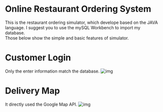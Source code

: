 # Online Restaurant Ordering System
This is the restaurant ordering simulator, which develope based on the JAVA language. I suggest you to use the mySQL Workbench to import my database.  
Those below show the simple and basic features of simulator.

# Customer Login
Only the enter information match the database.
![img](https://github.com/shirongzheng/CSC322-Online-Restaurant-Ordering-System/blob/master/GIF/CustomerLogin.gif)  

# Delivery Map
It directly used the Google Map API.
![img](https://github.com/shirongzheng/CSC322-Online-Restaurant-Ordering-System/blob/master/GIF/Map.gif)
